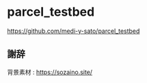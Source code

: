 # parcel_testbed

https://github.com/medi-y-sato/parcel_testbed

## 謝辞

背景素材 : <https://sozaino.site/>
